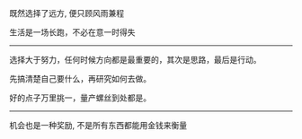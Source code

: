 
既然选择了远方, 便只顾风雨兼程

生活是一场长跑，不必在意一时得失

---

选择大于努力，任何时候方向都是最重要的，其次是思路，最后是行动。

先搞清楚自己要什么，再研究如何去做。

好的点子万里挑一，量产螺丝到处都是。

---

机会也是一种奖励, 不是所有东西都能用金钱来衡量